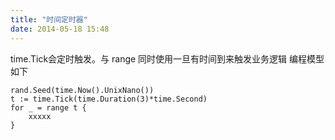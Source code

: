 ```yaml
---
title: "时间定时器"
date: 2014-05-18 15:48
---
```


time.Tick会定时触发。与 range 同时使用一旦有时间到来触发业务逻辑
编程模型如下

```
rand.Seed(time.Now().UnixNano())
t := time.Tick(time.Duration(3)*time.Second)
for _ = range t {
    xxxxx
}
```
